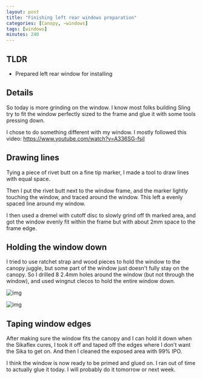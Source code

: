 ```yaml
---
layout: post
title: "Finishing left rear windows preparation"
categories: [Canopy, ~windows]
tags: [windows]
minutes: 240
---
```


## TLDR

- Prepared left rear window for installing

## Details

So today is more grinding on the window. I know most folks building Sling try to fit the window perfectly sized to the frame and glue it with some tools pressing down.

I chose to do something different with my window. I mostly followed this video: <https://www.youtube.com/watch?v=A336SG-fsiI>

## Drawing lines

Tying a piece of rivet butt on a fine tip marker, I made a tool to draw lines with equal space.

Then I put the rivet butt next to the window frame, and the marker lightly touching the window, and traced around the window. This left a evenly spaced line around my window.

I then used a dremel with cutoff disc to slowly grind off th marked area, and got the window evenly fit within the frame but with about 2mm space to the frame edge.

## Holding the window down

I tried to use ratchet strap and wood pieces to hold the window to the canopy juggle, but some part of the window just doesn't fully stay on the canopy. So I drilled 8 2.4mm holes around the window (but not through the window), and used wingnut clecos to hold the entire window down.

![img](https://lh3.googleusercontent.com/pw/AP1GczMh5-DK_3B7i7cJVILAHRbIdZjUc1hC0072yDLH4DUlqG53O15vkC9QbAvv2rtxeKZrArXVs27CU62bcofbIgVbx20rWS78SxtLHbHA3MK_L7ZcxsDgRl0mK9-vYsPWgDpPiqfZSmShSZPpLRSo0qa-7w=w2410-h1814-s-no-gm?authuser=0)

![img](https://lh3.googleusercontent.com/pw/AP1GczPNcY_zmvP1IxsmmOYVOSywvf4l_f8WyyP6M_I2UIQs6GtgLRh0jfxEU_SBYI2FaCyQpe07PbSQOehTO-H5yCFj3T1PJ4_5GRRVCPEuaMGvmiBAU1FRbQXOjOz6Kcyrwe7lCJVhj3havjDmmmJFwajeog=w2410-h1814-s-no-gm?authuser=0)

## Taping window edges

After making sure the window fits the canopy and I can hold it down when the Sikaflex cures, I took it off and taped off the edges where I don't want the Sika to get on. And then I cleaned the exposed area with 99% IPO.

I think the window is now ready to be primed and glued on. I ran out of time to actually glue it today. I will probably do it tomorrow or next week.
